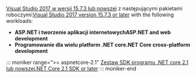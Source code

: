<span data-ttu-id="7ff6d-101">[Visual Studio 2017 w wersji 15.7.3 lub nowszej](https://www.microsoft.com/net/download/windows) z następującymi pakietami roboczymi:</span><span class="sxs-lookup"><span data-stu-id="7ff6d-101">[Visual Studio 2017 version 15.7.3 or later](https://www.microsoft.com/net/download/windows) with the following workloads:</span></span>

* <span data-ttu-id="7ff6d-102">**ASP.NET i tworzenie aplikacji internetowych**</span><span class="sxs-lookup"><span data-stu-id="7ff6d-102">**ASP.NET and web development**</span></span>
* <span data-ttu-id="7ff6d-103">**Programowanie dla wielu platform .NET core**</span><span class="sxs-lookup"><span data-stu-id="7ff6d-103">**.NET Core cross-platform development**</span></span>

::: moniker range=">= aspnetcore-2.1"
[<span data-ttu-id="7ff6d-104">Zestaw SDK programu .NET core 2.1 lub nowszej</span><span class="sxs-lookup"><span data-stu-id="7ff6d-104">.NET Core 2.1 SDK or later</span></span>](https://www.microsoft.com/net/download/windows)
::: moniker-end
